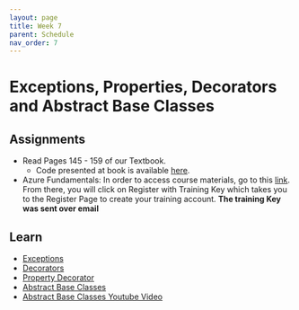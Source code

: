 ```yaml
---
layout: page
title: Week 7
parent: Schedule
nav_order: 7
---
```


# Exceptions, Properties, Decorators and Abstract Base Classes

## Assignments

- Read Pages 145 - 159 of our Textbook.
    - Code presented at book is available [here](https://github.com/PacktPublishing/Python-Object-Oriented-Programming---4th-edition/tree/main/ch_04).
- Azure Fundamentals: In order to access course materials, go to this [link](https://msle.learnondemand.net). From there, you will click on Register with Training Key which takes you to the Register Page to create your training account. **The training Key was sent over email**

## Learn

- [Exceptions](https://www.geeksforgeeks.org/python-exception-handling/)
- [Decorators](https://www.geeksforgeeks.org/decorators-in-python/)
- [Property Decorator](https://www.geeksforgeeks.org/python-property-decorator-property/) 
- [Abstract Base Classes](https://www.geeksforgeeks.org/abstract-classes-in-python/)
- [Abstract Base Classes Youtube Video](https://youtu.be/TeDlx2Klij0)